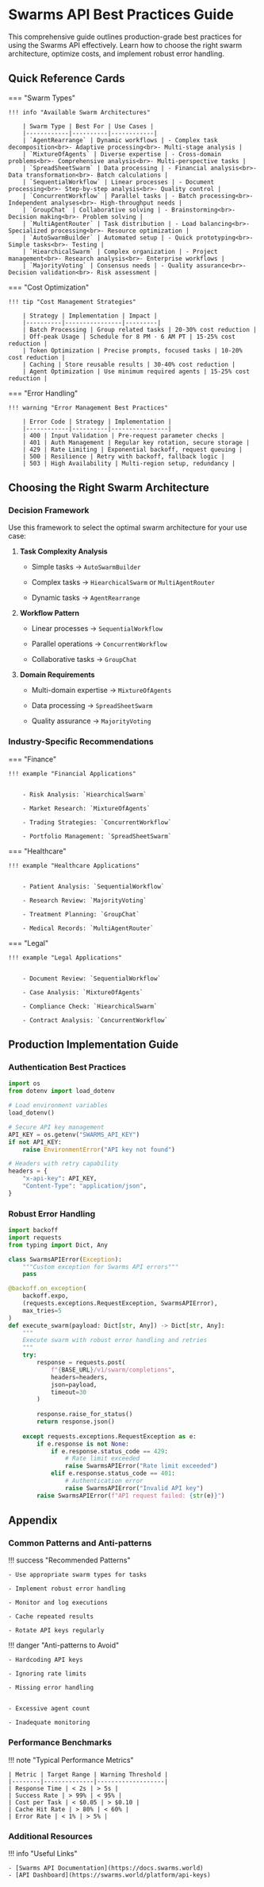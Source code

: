 # Swarms API Best Practices Guide

This comprehensive guide outlines production-grade best practices for using the Swarms API effectively. Learn how to choose the right swarm architecture, optimize costs, and implement robust error handling.

## Quick Reference Cards

=== "Swarm Types"
    
    !!! info "Available Swarm Architectures"
        
        | Swarm Type | Best For | Use Cases |
        |------------|----------|------------|
        | `AgentRearrange` | Dynamic workflows | - Complex task decomposition<br>- Adaptive processing<br>- Multi-stage analysis |
        | `MixtureOfAgents` | Diverse expertise | - Cross-domain problems<br>- Comprehensive analysis<br>- Multi-perspective tasks |
        | `SpreadSheetSwarm` | Data processing | - Financial analysis<br>- Data transformation<br>- Batch calculations |
        | `SequentialWorkflow` | Linear processes | - Document processing<br>- Step-by-step analysis<br>- Quality control |
        | `ConcurrentWorkflow` | Parallel tasks | - Batch processing<br>- Independent analyses<br>- High-throughput needs |
        | `GroupChat` | Collaborative solving | - Brainstorming<br>- Decision making<br>- Problem solving |
        | `MultiAgentRouter` | Task distribution | - Load balancing<br>- Specialized processing<br>- Resource optimization |
        | `AutoSwarmBuilder` | Automated setup | - Quick prototyping<br>- Simple tasks<br>- Testing |
        | `HiearchicalSwarm` | Complex organization | - Project management<br>- Research analysis<br>- Enterprise workflows |
        | `MajorityVoting` | Consensus needs | - Quality assurance<br>- Decision validation<br>- Risk assessment |

=== "Cost Optimization"

    !!! tip "Cost Management Strategies"
        
        | Strategy | Implementation | Impact |
        |----------|----------------|---------|
        | Batch Processing | Group related tasks | 20-30% cost reduction |
        | Off-peak Usage | Schedule for 8 PM - 6 AM PT | 15-25% cost reduction |
        | Token Optimization | Precise prompts, focused tasks | 10-20% cost reduction |
        | Caching | Store reusable results | 30-40% cost reduction |
        | Agent Optimization | Use minimum required agents | 15-25% cost reduction |

=== "Error Handling"

    !!! warning "Error Management Best Practices"
        
        | Error Code | Strategy | Implementation |
        |------------|----------|----------------|
        | 400 | Input Validation | Pre-request parameter checks |
        | 401 | Auth Management | Regular key rotation, secure storage |
        | 429 | Rate Limiting | Exponential backoff, request queuing |
        | 500 | Resilience | Retry with backoff, fallback logic |
        | 503 | High Availability | Multi-region setup, redundancy |

## Choosing the Right Swarm Architecture

### Decision Framework

Use this framework to select the optimal swarm architecture for your use case:

1. **Task Complexity Analysis**
    - Simple tasks → `AutoSwarmBuilder`
    
    - Complex tasks → `HiearchicalSwarm` or `MultiAgentRouter`
    
    - Dynamic tasks → `AgentRearrange`

2. **Workflow Pattern**
    
    - Linear processes → `SequentialWorkflow`
    
    - Parallel operations → `ConcurrentWorkflow`
    
    - Collaborative tasks → `GroupChat`

3. **Domain Requirements**
    
    - Multi-domain expertise → `MixtureOfAgents`
    
    - Data processing → `SpreadSheetSwarm`
    
    - Quality assurance → `MajorityVoting`

### Industry-Specific Recommendations

=== "Finance"
    
    !!! example "Financial Applications"
        
        
        - Risk Analysis: `HiearchicalSwarm`
        
        - Market Research: `MixtureOfAgents`
        
        - Trading Strategies: `ConcurrentWorkflow`
        
        - Portfolio Management: `SpreadSheetSwarm`

=== "Healthcare"
    
    !!! example "Healthcare Applications"
        
        
        - Patient Analysis: `SequentialWorkflow`
        
        - Research Review: `MajorityVoting`
        
        - Treatment Planning: `GroupChat`
        
        - Medical Records: `MultiAgentRouter`

=== "Legal"
    
    !!! example "Legal Applications"
        
        
        - Document Review: `SequentialWorkflow`
        
        - Case Analysis: `MixtureOfAgents`
        
        - Compliance Check: `HiearchicalSwarm`
        
        - Contract Analysis: `ConcurrentWorkflow`

## Production Implementation Guide

### Authentication Best Practices

```python
import os
from dotenv import load_dotenv

# Load environment variables
load_dotenv()

# Secure API key management
API_KEY = os.getenv("SWARMS_API_KEY")
if not API_KEY:
    raise EnvironmentError("API key not found")

# Headers with retry capability
headers = {
    "x-api-key": API_KEY,
    "Content-Type": "application/json",
}
```

### Robust Error Handling

```python
import backoff
import requests
from typing import Dict, Any

class SwarmsAPIError(Exception):
    """Custom exception for Swarms API errors"""
    pass

@backoff.on_exception(
    backoff.expo,
    (requests.exceptions.RequestException, SwarmsAPIError),
    max_tries=5
)
def execute_swarm(payload: Dict[str, Any]) -> Dict[str, Any]:
    """
    Execute swarm with robust error handling and retries
    """
    try:
        response = requests.post(
            f"{BASE_URL}/v1/swarm/completions",
            headers=headers,
            json=payload,
            timeout=30
        )
        
        response.raise_for_status()
        return response.json()
        
    except requests.exceptions.RequestException as e:
        if e.response is not None:
            if e.response.status_code == 429:
                # Rate limit exceeded
                raise SwarmsAPIError("Rate limit exceeded")
            elif e.response.status_code == 401:
                # Authentication error
                raise SwarmsAPIError("Invalid API key")
        raise SwarmsAPIError(f"API request failed: {str(e)}")
```


## Appendix

### Common Patterns and Anti-patterns

!!! success "Recommended Patterns"
    
    - Use appropriate swarm types for tasks
    
    - Implement robust error handling
    
    - Monitor and log executions
    
    - Cache repeated results
    
    - Rotate API keys regularly

!!! danger "Anti-patterns to Avoid"
    
    
    - Hardcoding API keys
    
    - Ignoring rate limits
    
    - Missing error handling
    
    
    - Excessive agent count
    
    - Inadequate monitoring

### Performance Benchmarks

!!! note "Typical Performance Metrics"
    
    | Metric | Target Range | Warning Threshold |
    |--------|--------------|-------------------|
    | Response Time | < 2s | > 5s |
    | Success Rate | > 99% | < 95% |
    | Cost per Task | < $0.05 | > $0.10 |
    | Cache Hit Rate | > 80% | < 60% |
    | Error Rate | < 1% | > 5% |

### Additional Resources

!!! info "Useful Links"
    
    - [Swarms API Documentation](https://docs.swarms.world)
    - [API Dashboard](https://swarms.world/platform/api-keys)